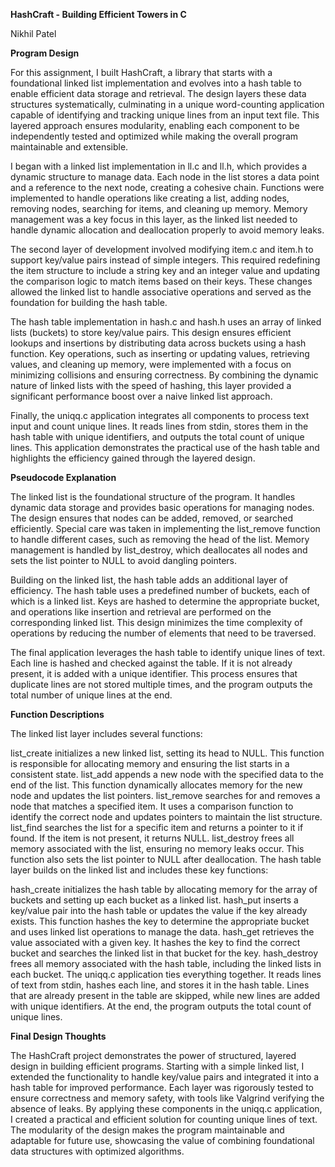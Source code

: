 **HashCraft - Building Efficient Towers in C**


Nikhil Patel


**Program Design**


For this assignment, I built HashCraft, a library that starts with a foundational linked list implementation and evolves into a hash table to enable efficient data storage and retrieval. The design layers these data structures systematically, culminating in a unique word-counting application capable of identifying and tracking unique lines from an input text file. This layered approach ensures modularity, enabling each component to be independently tested and optimized while making the overall program maintainable and extensible.

I began with a linked list implementation in ll.c and ll.h, which provides a dynamic structure to manage data. Each node in the list stores a data point and a reference to the next node, creating a cohesive chain. Functions were implemented to handle operations like creating a list, adding nodes, removing nodes, searching for items, and cleaning up memory. Memory management was a key focus in this layer, as the linked list needed to handle dynamic allocation and deallocation properly to avoid memory leaks.

The second layer of development involved modifying item.c and item.h to support key/value pairs instead of simple integers. This required redefining the item structure to include a string key and an integer value and updating the comparison logic to match items based on their keys. These changes allowed the linked list to handle associative operations and served as the foundation for building the hash table.

The hash table implementation in hash.c and hash.h uses an array of linked lists (buckets) to store key/value pairs. This design ensures efficient lookups and insertions by distributing data across buckets using a hash function. Key operations, such as inserting or updating values, retrieving values, and cleaning up memory, were implemented with a focus on minimizing collisions and ensuring correctness. By combining the dynamic nature of linked lists with the speed of hashing, this layer provided a significant performance boost over a naive linked list approach.

Finally, the uniqq.c application integrates all components to process text input and count unique lines. It reads lines from stdin, stores them in the hash table with unique identifiers, and outputs the total count of unique lines. This application demonstrates the practical use of the hash table and highlights the efficiency gained through the layered design.

**Pseudocode Explanation**


The linked list is the foundational structure of the program. It handles dynamic data storage and provides basic operations for managing nodes. The design ensures that nodes can be added, removed, or searched efficiently. Special care was taken in implementing the list_remove function to handle different cases, such as removing the head of the list. Memory management is handled by list_destroy, which deallocates all nodes and sets the list pointer to NULL to avoid dangling pointers.

Building on the linked list, the hash table adds an additional layer of efficiency. The hash table uses a predefined number of buckets, each of which is a linked list. Keys are hashed to determine the appropriate bucket, and operations like insertion and retrieval are performed on the corresponding linked list. This design minimizes the time complexity of operations by reducing the number of elements that need to be traversed.

The final application leverages the hash table to identify unique lines of text. Each line is hashed and checked against the table. If it is not already present, it is added with a unique identifier. This process ensures that duplicate lines are not stored multiple times, and the program outputs the total number of unique lines at the end.

**Function Descriptions**


The linked list layer includes several functions:

list_create initializes a new linked list, setting its head to NULL. This function is responsible for allocating memory and ensuring the list starts in a consistent state.
list_add appends a new node with the specified data to the end of the list. This function dynamically allocates memory for the new node and updates the list pointers.
list_remove searches for and removes a node that matches a specified item. It uses a comparison function to identify the correct node and updates pointers to maintain the list structure.
list_find searches the list for a specific item and returns a pointer to it if found. If the item is not present, it returns NULL.
list_destroy frees all memory associated with the list, ensuring no memory leaks occur. This function also sets the list pointer to NULL after deallocation.
The hash table layer builds on the linked list and includes these key functions:

hash_create initializes the hash table by allocating memory for the array of buckets and setting up each bucket as a linked list.
hash_put inserts a key/value pair into the hash table or updates the value if the key already exists. This function hashes the key to determine the appropriate bucket and uses linked list operations to manage the data.
hash_get retrieves the value associated with a given key. It hashes the key to find the correct bucket and searches the linked list in that bucket for the key.
hash_destroy frees all memory associated with the hash table, including the linked lists in each bucket.
The uniqq.c application ties everything together. It reads lines of text from stdin, hashes each line, and stores it in the hash table. Lines that are already present in the table are skipped, while new lines are added with unique identifiers. At the end, the program outputs the total count of unique lines.

**Final Design Thoughts**


The HashCraft project demonstrates the power of structured, layered design in building efficient programs. Starting with a simple linked list, I extended the functionality to handle key/value pairs and integrated it into a hash table for improved performance. Each layer was rigorously tested to ensure correctness and memory safety, with tools like Valgrind verifying the absence of leaks. By applying these components in the uniqq.c application, I created a practical and efficient solution for counting unique lines of text. The modularity of the design makes the program maintainable and adaptable for future use, showcasing the value of combining foundational data structures with optimized algorithms.







